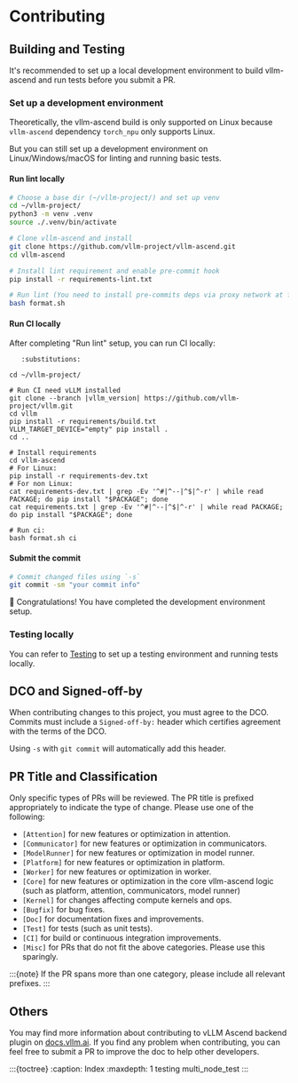 # Contributing

## Building and Testing
It's recommended to set up a local development environment to build vllm-ascend and run tests
before you submit a PR.

### Set up a development environment

Theoretically, the vllm-ascend build is only supported on Linux because
`vllm-ascend` dependency `torch_npu` only supports Linux.

But you can still set up a development environment on Linux/Windows/macOS for linting and running basic
tests.

#### Run lint locally

```bash
# Choose a base dir (~/vllm-project/) and set up venv
cd ~/vllm-project/
python3 -m venv .venv
source ./.venv/bin/activate

# Clone vllm-ascend and install
git clone https://github.com/vllm-project/vllm-ascend.git
cd vllm-ascend

# Install lint requirement and enable pre-commit hook
pip install -r requirements-lint.txt

# Run lint (You need to install pre-commits deps via proxy network at first time)
bash format.sh
```

#### Run CI locally

After completing "Run lint" setup, you can run CI locally:

```{code-block} bash
   :substitutions:

cd ~/vllm-project/

# Run CI need vLLM installed
git clone --branch |vllm_version| https://github.com/vllm-project/vllm.git
cd vllm
pip install -r requirements/build.txt
VLLM_TARGET_DEVICE="empty" pip install .
cd ..

# Install requirements
cd vllm-ascend
# For Linux:
pip install -r requirements-dev.txt
# For non Linux:
cat requirements-dev.txt | grep -Ev '^#|^--|^$|^-r' | while read PACKAGE; do pip install "$PACKAGE"; done
cat requirements.txt | grep -Ev '^#|^--|^$|^-r' | while read PACKAGE; do pip install "$PACKAGE"; done

# Run ci:
bash format.sh ci
```

#### Submit the commit

```bash
# Commit changed files using `-s`
git commit -sm "your commit info"
```

🎉 Congratulations! You have completed the development environment setup.

### Testing locally

You can refer to [Testing](./testing.md)  to set up a testing environment and running tests locally.

## DCO and Signed-off-by

When contributing changes to this project, you must agree to the DCO. Commits must include a `Signed-off-by:` header which certifies agreement with the terms of the DCO.

Using `-s` with `git commit` will automatically add this header.

## PR Title and Classification

Only specific types of PRs will be reviewed. The PR title is prefixed appropriately to indicate the type of change. Please use one of the following:

- `[Attention]` for new features or optimization in attention.
- `[Communicator]` for new features or optimization in communicators.
- `[ModelRunner]` for new features or optimization in model runner.
- `[Platform]` for new features or optimization in platform.
- `[Worker]` for new features or optimization in worker.
- `[Core]` for new features or optimization  in the core vllm-ascend logic (such as platform, attention, communicators, model runner)
- `[Kernel]` for changes affecting compute kernels and ops.
- `[Bugfix]` for bug fixes.
- `[Doc]` for documentation fixes and improvements.
- `[Test]` for tests (such as unit tests).
- `[CI]` for build or continuous integration improvements.
- `[Misc]` for PRs that do not fit the above categories. Please use this sparingly.

:::{note}
If the PR spans more than one category, please include all relevant prefixes.
:::

## Others

You may find more information about contributing to vLLM Ascend backend plugin on [<u>docs.vllm.ai</u>](https://docs.vllm.ai/en/latest/contributing/overview.html).
If you find any problem when contributing, you can feel free to submit a PR to improve the doc to help other developers.

:::{toctree}
:caption: Index
:maxdepth: 1
testing
multi_node_test
:::
